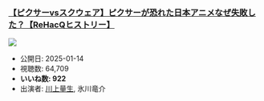 ### [【ピクサーvsスクウェア】ピクサーが恐れた日本アニメなぜ失敗した？【ReHacQヒストリー】](https://www.youtube.com/watch?v=e8t-BtBUcbE)
[![](https://img.youtube.com/vi/e8t-BtBUcbE/sddefault.jpg)](https://www.youtube.com/watch?v=e8t-BtBUcbE)
-   公開日: 2025-01-14
-   視聴数: 64,709
-   **いいね数: 922**
-   出演者: [川上量生](/rehacq_fan/people/川上量生 "wikilink"), 氷川竜介
